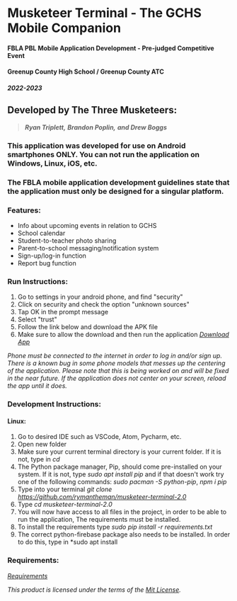 # Musketeer Terminal - The GCHS Mobile Companion
#### FBLA PBL Mobile Application Development - Pre-judged Competitive Event

#### **Greenup County High School / Greenup County ATC**

#### ***2022-2023***

## Developed by The Three Musketeers:
> ***Ryan Triplett,***
***Brandon Poplin,***
***and Drew Boggs***

### This application was developed for use on Android smartphones ONLY. You can not run the application on Windows, Linux, iOS, etc. 
### The FBLA mobile application development guidelines state that the application must only be designed for a singular platform. 

### Features:
- Info about upcoming events in relation to GCHS
- School calendar
- Student-to-teacher photo sharing 
- Parent-to-school messaging/notification system
- Sign-up/log-in function
- Report bug function

### Run Instructions:
1) Go to settings in your android phone, and find "security"
2) Click on security and check the option "unknown sources"
3) Tap OK in the prompt message
4) Select "trust"
5) Follow the link below and download the APK file
6) Make sure to allow the download and then run the application
*[Download App](https://apkfab.com/musketeer-terminal/org.test.musketeerterminal/apk?h=950fbddd711c7117fed23556d27df5567f978643dc5534ab04d497f64fd8afa8)*

*Phone must be connected to the internet in order to log in and/or sign up.*
*There is a known bug in some phone models that messes up the centering of the application. Please note that this is being worked on and will be fixed in the near future.*
*If the application does not center on your screen, reload the app until it does.*

### Development Instructions:
#### Linux:
1) Go to desired IDE such as VSCode, Atom, Pycharm, etc.
2) Open new folder
3) Make sure your current terminal directory is your current folder. If it is not, type in *cd <folder name>*
4) The Python package manager, Pip, should come pre-installed on your system. If it is not, type *sudo apt install pip* and if that doesn't work try one of the following commands: *sudo pacman -S python-pip*, *npm i pip*
4) Type into your terminal *git clone https://github.com/rymantheman/musketeer-terminal-2.0*
5) Type *cd musketeer-terminal-2.0*
6) You will now have access to all files in the project, in order to be able to run the application, The requirements must be installed.
7) To install the requirements type *sudo pip install -r requirements.txt*
8) The correct python-firebase package also needs to be installed. In order to do this, type in *sudo apt install 

### Requirements:
*[Requirements](https://github.com/Rymantheman/Musketeer-Terminal-2.0/blob/main/requirements.txt)*

*This product is licensed under the terms of the [Mit License](https://github.com/Rymantheman/Musketeer-Terminal-2.0/blob/main/LICENSE).*
